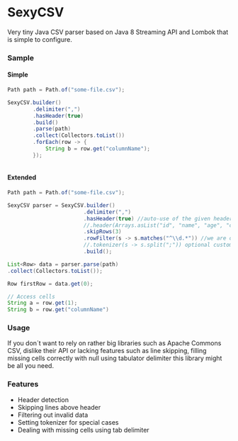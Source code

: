 # SexyCSV

Very tiny Java CSV parser based on Java 8 Streaming API and Lombok that is simple to configure.

### Sample


#### Simple

```java
Path path = Path.of("some-file.csv");

SexyCSV.builder()
        .delimiter(",")
        .hasHeader(true)
        .build()
        .parse(path)
        .collect(Collectors.toList())
        .forEach(row -> {
            String b = row.get("columnName");
        });



```

#### Extended

```java
Path path = Path.of("some-file.csv");

SexyCSV parser = SexyCSV.builder()
                        .delimiter(",")
                        .hasHeader(true) //auto-use of the given header
                        //.header(Arrays.asList("id", "name", "age", "country")) set manual headers
                        .skipRows(3)
                        .rowFilter(s -> s.matches("^\\d.*")) //we are only interested in rows that start with a number
                        //.tokenizer(s -> s.split(";")) optional custom tokenizer
                        .build();

List<Row> data = parser.parse(path)
.collect(Collectors.toList());

Row firstRow = data.get(0);

// Access cells
String a = row.get(1);
String b = row.get("columnName")


```

### Usage

If you don´t want to rely on rather big libraries such as Apache Commons CSV, dislike their API or lacking features such
as line skipping, filling missing cells correctly with null using tabulator delimiter this library might be all you
need.

### Features

- Header detection
- Skipping lines above header
- Filtering out invalid data
- Setting tokenizer for special cases
- Dealing with missing cells using tab delimiter



